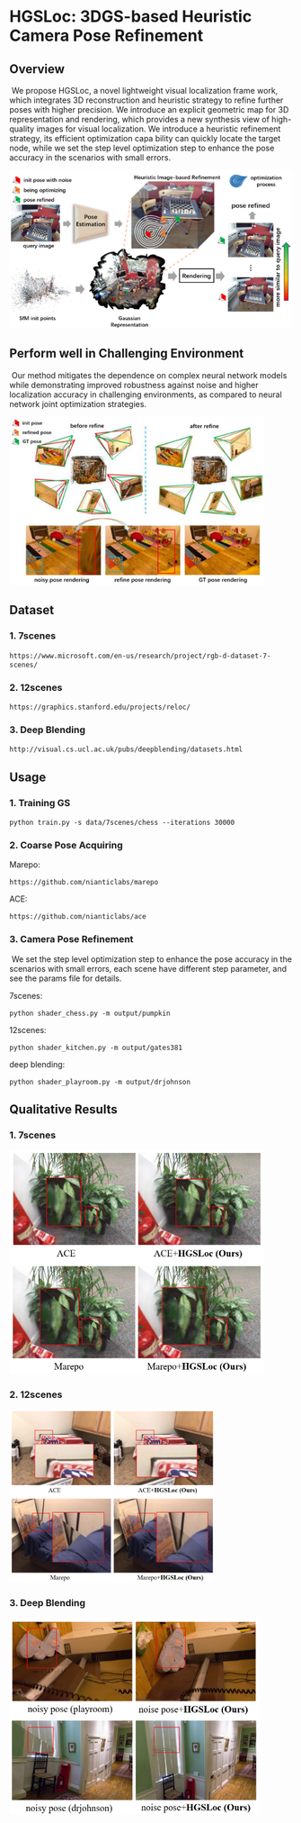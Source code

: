 # HGSLoc: 3DGS-based Heuristic Camera Pose Refinement

## Overview

​	We propose HGSLoc, a novel lightweight visual localization frame work, which integrates 3D reconstruction and heuristic strategy to refine further poses with higher precision. We introduce an explicit geometric map for 3D representation and rendering, which provides a new synthesis view of high-quality images for visual localization. We introduce a heuristic refinement strategy, its efficient optimization capa bility can quickly locate the target node, while we set the step level optimization step to enhance the pose accuracy in the scenarios with small errors.

<img src=".\overview.png" alt="overview" style="zoom: 80%;" />

## Perform well in Challenging Environment

​	Our method mitigates the dependence on complex neural network models while demonstrating improved robustness against noise and higher localization accuracy in challenging environments, as compared to neural network joint optimization strategies.

<img src=".\noise.jpg" alt="noise" style="zoom: 80%;" />

## Dataset

### 1. 7scenes

```
https://www.microsoft.com/en-us/research/project/rgb-d-dataset-7-scenes/
```

### 2. 12scenes

```
https://graphics.stanford.edu/projects/reloc/
```

### 3. Deep Blending

```
http://visual.cs.ucl.ac.uk/pubs/deepblending/datasets.html
```

## Usage

### 1. Training GS

```
python train.py -s data/7scenes/chess --iterations 30000
```

### 2. Coarse Pose Acquiring

Marepo:

```
https://github.com/nianticlabs/marepo
```

ACE:

```
https://github.com/nianticlabs/ace
```

### 3. Camera Pose Refinement

​	We set the step level optimization step to enhance the pose accuracy in the scenarios with small errors, each scene have different step parameter, and see the params file for details.

7scenes:

```
python shader_chess.py -m output/pumpkin
```

12scenes:

```
python shader_kitchen.py -m output/gates381
```

deep blending:

```
python shader_playroom.py -m output/drjohnson
```

## Qualitative Results

### 1. 7scenes

<img src=".\res1.png" alt="res1" style="zoom: 60%;" />

### 2. 12scenes

<img src=".\res2.png" alt="res2" style="zoom: 40%;" />

### 3. Deep Blending

<img src=".\res3.png" alt="res3" style="zoom: 60%;" />

















